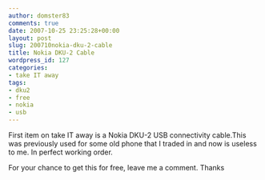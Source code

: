 ```yaml
---
author: domster83
comments: true
date: 2007-10-25 23:25:28+00:00
layout: post
slug: 200710nokia-dku-2-cable
title: Nokia DKU-2 Cable
wordpress_id: 127
categories:
- take IT away
tags:
- dku2
- free
- nokia
- usb
---
```


First item on take IT away is a Nokia DKU-2 USB connectivity cable.This was previously used for some old phone that I traded in and now is useless to me. In perfect working order.




For your chance to get this for free, leave me a comment.
Thanks
